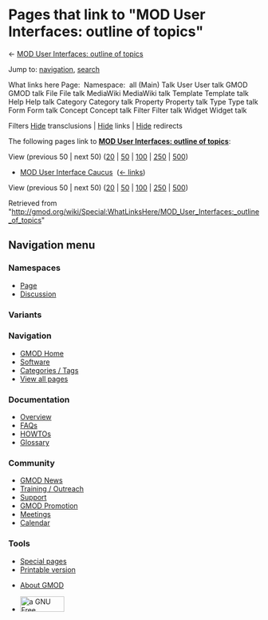 <div id="mw-page-base" class="noprint">

</div>

<div id="mw-head-base" class="noprint">

</div>

<div id="content" class="mw-body" role="main">

<span id="top"></span>

<div id="mw-js-message" style="display:none;">

</div>



# <span dir="auto">Pages that link to "MOD User Interfaces: outline of topics"</span>

<div id="bodyContent">

<div id="contentSub">

← [MOD User Interfaces: outline of
topics](/wiki/MOD_User_Interfaces:_outline_of_topics "MOD User Interfaces: outline of topics")

</div>

<div id="jump-to-nav" class="mw-jump">

Jump to: [navigation](#mw-navigation), [search](#p-search)

</div>

<div id="mw-content-text">

What links here Page:  Namespace:  all (Main) Talk User User talk GMOD
GMOD talk File File talk MediaWiki MediaWiki talk Template Template talk
Help Help talk Category Category talk Property Property talk Type Type
talk Form Form talk Concept Concept talk Filter Filter talk Widget
Widget talk

Filters
[Hide](/mediawiki/index.php?title=Special:WhatLinksHere/MOD_User_Interfaces:_outline_of_topics&hidetrans=1 "Special:WhatLinksHere/MOD User Interfaces: outline of topics")
transclusions \|
[Hide](/mediawiki/index.php?title=Special:WhatLinksHere/MOD_User_Interfaces:_outline_of_topics&hidelinks=1 "Special:WhatLinksHere/MOD User Interfaces: outline of topics")
links \|
[Hide](/mediawiki/index.php?title=Special:WhatLinksHere/MOD_User_Interfaces:_outline_of_topics&hideredirs=1 "Special:WhatLinksHere/MOD User Interfaces: outline of topics")
redirects

The following pages link to **[MOD User Interfaces: outline of
topics](/wiki/MOD_User_Interfaces:_outline_of_topics "MOD User Interfaces: outline of topics")**:

View (previous 50 \| next 50)
([20](/mediawiki/index.php?title=Special:WhatLinksHere/MOD_User_Interfaces:_outline_of_topics&limit=20 "Special:WhatLinksHere/MOD User Interfaces: outline of topics")
\|
[50](/mediawiki/index.php?title=Special:WhatLinksHere/MOD_User_Interfaces:_outline_of_topics&limit=50 "Special:WhatLinksHere/MOD User Interfaces: outline of topics")
\|
[100](/mediawiki/index.php?title=Special:WhatLinksHere/MOD_User_Interfaces:_outline_of_topics&limit=100 "Special:WhatLinksHere/MOD User Interfaces: outline of topics")
\|
[250](/mediawiki/index.php?title=Special:WhatLinksHere/MOD_User_Interfaces:_outline_of_topics&limit=250 "Special:WhatLinksHere/MOD User Interfaces: outline of topics")
\|
[500](/mediawiki/index.php?title=Special:WhatLinksHere/MOD_User_Interfaces:_outline_of_topics&limit=500 "Special:WhatLinksHere/MOD User Interfaces: outline of topics"))

- [MOD User Interface
  Caucus](/wiki/MOD_User_Interface_Caucus "MOD User Interface Caucus") ‎
  <span class="mw-whatlinkshere-tools">([←
  links](/mediawiki/index.php?title=Special:WhatLinksHere&target=MOD+User+Interface+Caucus "Special:WhatLinksHere"))</span>

View (previous 50 \| next 50)
([20](/mediawiki/index.php?title=Special:WhatLinksHere/MOD_User_Interfaces:_outline_of_topics&limit=20 "Special:WhatLinksHere/MOD User Interfaces: outline of topics")
\|
[50](/mediawiki/index.php?title=Special:WhatLinksHere/MOD_User_Interfaces:_outline_of_topics&limit=50 "Special:WhatLinksHere/MOD User Interfaces: outline of topics")
\|
[100](/mediawiki/index.php?title=Special:WhatLinksHere/MOD_User_Interfaces:_outline_of_topics&limit=100 "Special:WhatLinksHere/MOD User Interfaces: outline of topics")
\|
[250](/mediawiki/index.php?title=Special:WhatLinksHere/MOD_User_Interfaces:_outline_of_topics&limit=250 "Special:WhatLinksHere/MOD User Interfaces: outline of topics")
\|
[500](/mediawiki/index.php?title=Special:WhatLinksHere/MOD_User_Interfaces:_outline_of_topics&limit=500 "Special:WhatLinksHere/MOD User Interfaces: outline of topics"))

</div>

<div class="printfooter">

Retrieved from
"<http://gmod.org/wiki/Special:WhatLinksHere/MOD_User_Interfaces:_outline_of_topics>"

</div>

<div id="catlinks" class="catlinks catlinks-allhidden">

</div>

<div class="visualClear">

</div>

</div>

</div>

<div id="mw-navigation">

## Navigation menu

<div id="mw-head">



<div id="left-navigation">

<div id="p-namespaces" class="vectorTabs" role="navigation"
aria-labelledby="p-namespaces-label">

### Namespaces

- <span id="ca-nstab-main"><a href="/wiki/MOD_User_Interfaces:_outline_of_topics" accesskey="c"
  title="View the content page [c]">Page</a></span>
- <span id="ca-talk"><a
  href="/mediawiki/index.php?title=Talk:MOD_User_Interfaces:_outline_of_topics&amp;action=edit&amp;redlink=1"
  accesskey="t"
  title="Discussion about the content page [t]">Discussion</a></span>

</div>

<div id="p-variants" class="vectorMenu emptyPortlet" role="navigation"
aria-labelledby="p-variants-label">

### 

### Variants[](#)

<div class="menu">

</div>

</div>

</div>

<div id="right-navigation">





</div>



</div>

</div>

</div>

<div id="mw-panel">

<div id="p-logo" role="banner">

<a href="/wiki/Main_Page"
style="background-image: url(http://gmod.org/images/GMOD-cogs.png);"
title="Visit the main page"></a>

</div>

<div id="p-Navigation" class="portal" role="navigation"
aria-labelledby="p-Navigation-label">

### Navigation

<div class="body">

- <span id="n-GMOD-Home">[GMOD Home](/wiki/Main_Page)</span>
- <span id="n-Software">[Software](/wiki/GMOD_Components)</span>
- <span id="n-Categories-.2F-Tags">[Categories /
  Tags](/wiki/Categories)</span>
- <span id="n-View-all-pages">[View all
  pages](/wiki/Special:AllPages)</span>

</div>

</div>

<div id="p-Documentation" class="portal" role="navigation"
aria-labelledby="p-Documentation-label">

### Documentation

<div class="body">

- <span id="n-Overview">[Overview](/wiki/Overview)</span>
- <span id="n-FAQs">[FAQs](/wiki/Category:FAQ)</span>
- <span id="n-HOWTOs">[HOWTOs](/wiki/Category:HOWTO)</span>
- <span id="n-Glossary">[Glossary](/wiki/Glossary)</span>

</div>

</div>

<div id="p-Community" class="portal" role="navigation"
aria-labelledby="p-Community-label">

### Community

<div class="body">

- <span id="n-GMOD-News">[GMOD News](/wiki/GMOD_News)</span>
- <span id="n-Training-.2F-Outreach">[Training /
  Outreach](/wiki/Training_and_Outreach)</span>
- <span id="n-Support">[Support](/wiki/Support)</span>
- <span id="n-GMOD-Promotion">[GMOD
  Promotion](/wiki/GMOD_Promotion)</span>
- <span id="n-Meetings">[Meetings](/wiki/Meetings)</span>
- <span id="n-Calendar">[Calendar](/wiki/Calendar)</span>

</div>

</div>

<div id="p-tb" class="portal" role="navigation"
aria-labelledby="p-tb-label">

### Tools

<div class="body">

- <span id="t-specialpages"><a href="/wiki/Special:SpecialPages" accesskey="q"
  title="A list of all special pages [q]">Special pages</a></span>
- <span id="t-print"><a
  href="/mediawiki/index.php?title=Special:WhatLinksHere/MOD_User_Interfaces:_outline_of_topics&amp;printable=yes"
  rel="alternate" accesskey="p"
  title="Printable version of this page [p]">Printable version</a></span>

</div>

</div>

</div>

</div>

<div id="footer" role="contentinfo">

- <span id="footer-places-about">[About
  GMOD](/wiki/GMOD:About "GMOD:About")</span>

<!-- -->

- <span id="footer-copyrightico">[<img src="http://www.gnu.org/graphics/gfdl-logo-small.png" width="88"
  height="31" alt="a GNU Free Documentation License" />](http://www.gnu.org/licenses/fdl-1.3.html)</span>


<div style="clear:both">

</div>

</div>
